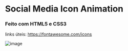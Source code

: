 # Social Media Icon Animation

### Feito com HTML5 e CSS3

links úteis: https://fontawesome.com/icons

![image](https://user-images.githubusercontent.com/87333149/173966380-6a4f6da5-d6ed-4256-b036-cf68e811d430.png)
